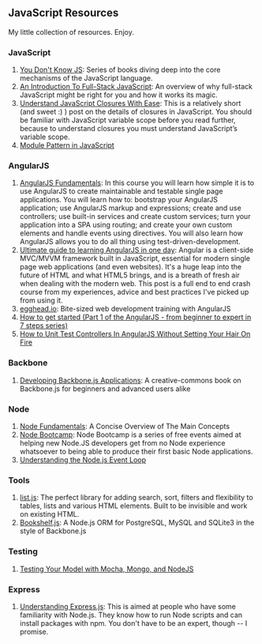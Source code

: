 ## JavaScript Resources

My little collection of resources. Enjoy.

### JavaScript

1. [You Don't Know JS](https://github.com/getify/You-Dont-Know-JS): Series of books diving deep into the core mechanisms of the JavaScript language.
2. [An Introduction To Full-Stack JavaScript](http://coding.smashingmagazine.com/2013/11/21/introduction-to-full-stack-javascript): An overview of why full-stack JavaScript might be right for you and how it works its magic.
3. [Understand JavaScript Closures With Ease](http://javascriptissexy.com/understand-javascript-closures-with-ease/): This is a relatively short (and sweet :) ) post on the details of closures in JavaScript. You should be familiar with JavaScript variable scope before you read further, because to understand closures you must understand JavaScript’s variable scope.
4. [Module Pattern in JavaScript](http://www.codeorbits.com/blog/2013/07/17/module-pattern-in-javascript/)

### AngularJS

1. [AngularJS Fundamentals](http://traintelco.com/index.php/courses/item/javascript-programming-courses/angularjs-fundamentals.html): In this course you will learn how simple it is to use AngularJS to create maintainable and testable single page applications. You will learn how to: bootstrap your AngularJS application; use AngularJS markup and expressions; create and use controllers; use built-in services and create custom services; turn your application into a SPA using routing; and create your own custom elements and handle events using directives. You will also learn how AngularJS allows you to do all thing using test-driven-development.
2. [Ultimate guide to learning AngularJS in one day](http://toddmotto.com/ultimate-guide-to-learning-angular-js-in-one-day/): Angular is a client-side MVC/MVVM framework built in JavaScript, essential for modern single page web applications (and even websites). It's a huge leap into the future of HTML and what HTML5 brings, and is a breath of fresh air when dealing with the modern web. This post is a full end to end crash course from my experiences, advice and best practices I've picked up from using it.
3. [egghead.io](http://egghead.io/): Bite-sized web development training with AngularJS
4. [How to get started (Part 1 of the AngularJS - from beginner to expert in 7 steps series)](http://www.ng-newsletter.com/posts/beginner2expert-how_to_start.html)
5. [How to Unit Test Controllers In AngularJS Without Setting Your Hair On Fire](http://nathanleclaire.com/blog/2013/12/13/how-to-unit-test-controllers-in-angularjs-without-setting-your-hair-on-fire/)

### Backbone

1. [Developing Backbone.js Applications](http://addyosmani.github.io/backbone-fundamentals/): A creative-commons book on Backbone.js for beginners and advanced users alike

### Node

1. [Node Fundamentals](http://webapplog.com/node-js-fundamentals-a-concise-overview-of-the-main-concepts/): A Concise Overview of The Main Concepts
2. [Node Bootcamp](https://github.com/Aaronontheweb/node-bootcamp): Node Bootcamp is a series of free events aimed at helping new Node.JS developers get from no Node experience whatsoever to being able to produce their first basic Node applications.
3. [Understanding the Node.js Event Loop](http://strongloop.com/strongblog/node-js-event-loop/#!)

### Tools

1. [list.js](https://github.com/javve/list.js): The perfect library for adding search, sort, filters and flexibility to tables, lists and various HTML elements. Built to be invisible and work on existing HTML. 
2. [Bookshelf.js](https://github.com/tgriesser/bookshelf): A Node.js ORM for PostgreSQL, MySQL and SQLite3 in the style of Backbone.js

### Testing

1. [Testing Your Model with Mocha, Mongo, and NodeJS](http://www.wekeroad.com/2012/01/06/testing-your-model-with-mocha-mongo-and-nodejs/)

### Express

1. [Understanding Express.js](http://evanhahn.com/understanding-express-js/): This is aimed at people who have some familiarity with Node.js. They know how to run Node scripts and can install packages with npm. You don't have to be an expert, though -- I promise. 
